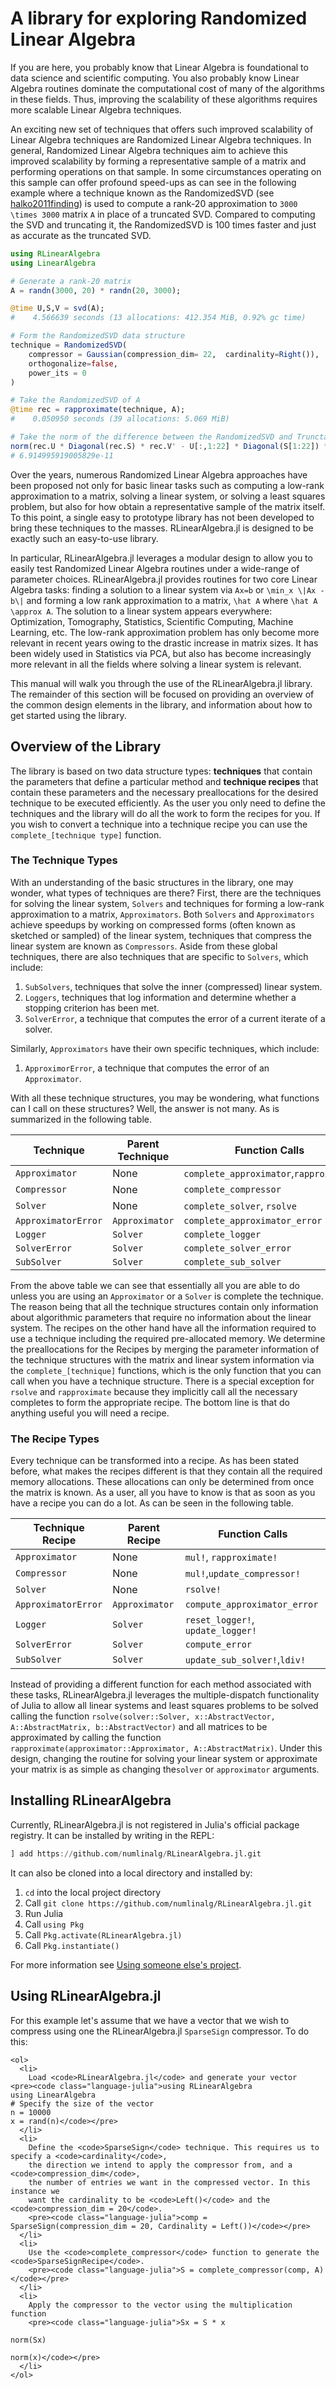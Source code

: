 # A library for exploring Randomized Linear Algebra
If you are here, you probably know that Linear Algebra is foundational to data science and 
scientific computing. You also probably know Linear Algebra routines dominate the 
computational cost of many of the algorithms in these fields. Thus, improving the 
scalability of these algorithms requires more scalable Linear Algebra techniques.

An exciting new set of techniques that offers such improved scalability of 
Linear Algebra techniques are Randomized Linear Algebra techniques. 
In general, Randomized Linear Algebra techniques aim to achieve this improved
scalability by forming a representative sample of a matrix and performing 
operations on that sample. In some circumstances operating on this sample
can offer profound speed-ups as can see in the following example 
where a technique known as the RandomizedSVD (see [halko2011finding](@cite)) 
is used to compute a rank-20 approximation to ``3000 \times 3000`` matrix 
``A`` in place of a truncated SVD. Compared to computing the SVD and 
truncating it, the RandomizedSVD is 100 times faster and just as accurate 
as the truncated SVD.

```julia
using RLinearAlgebra
using LinearAlgebra

# Generate a rank-20 matrix
A = randn(3000, 20) * randn(20, 3000);

@time U,S,V = svd(A);
#    4.566639 seconds (13 allocations: 412.354 MiB, 0.92% gc time)

# Form the RandomizedSVD data structure
technique = RandomizedSVD(
    compressor = Gaussian(compression_dim= 22,  cardinality=Right()), 
    orthogonalize=false, 
    power_its = 0
)

# Take the RandomizedSVD of A
@time rec = rapproximate(technique, A);
#    0.050950 seconds (39 allocations: 5.069 MiB)

# Take the norm of the difference between the RandomizedSVD and TrunctatedSVD at rank 22
norm(rec.U * Diagonal(rec.S) * rec.V' - U[:,1:22] * Diagonal(S[1:22]) * (V[:, 1:22])')
# 6.914995919005829e-11
```

Over the years, numerous Randomized Linear Algebra approaches have been proposed not only
for basic linear tasks such as computing a low-rank approximation to a matrix, solving 
a linear system, or solving a least squares problem, but also for how obtain a 
representative sample of the matrix itself. To this point, a single easy to prototype 
library has not been developed to bring these techniques to the masses. RLinearAlgebra.jl is designed to be exactly such an easy-to-use library.

In particular, RLinearAlgebra.jl leverages a modular design to allow you 
to easily test Randomized Linear Algebra routines under a wide-range of parameter choices.  RLinearAlgebra.jl provides routines for two core Linear Algebra tasks: finding a solution to
a linear system via ``Ax=b`` or ``\min_x \|Ax - b\|`` and forming a low rank 
approximation to a matrix, ``\hat A`` where ``\hat A \approx A``. The solution to a linear
system appears everywhere: Optimization, Tomography, Statistics, Scientific Computing, Machine
Learning, etc. The low-rank approximation problem has only become more relevant in recent years
owing to the drastic increase in matrix sizes. It has been widely used in Statistics via PCA, but 
also has become increasingly more relevant in all the fields where solving a linear system is 
relevant. 

This manual will walk you through the use of the RLinearAlgebra.jl library. The remainder of this
section will be focused on providing an overview of the common design elements in the library, 
and information about how to get started using the library.

## Overview of the Library
The library is based on two data structure types: **techniques** that contain the parameters 
that define a particular method and **technique recipes** that contain these parameters and 
the necessary preallocations for the desired technique to be executed efficiently. As the 
user you only need to define the techniques and the library will do all the work to form
the recipes for you. If you wish to convert a technique into a technique recipe you can use
the `complete_[technique type]` function.

### The Technique Types
With an understanding of the basic structures in the library, one may wonder, what 
types of techniques are there? First, there are the techniques for solving the linear 
system, `Solvers` and techniques for forming a low-rank approximation to a matrix, 
`Approximators`. Both `Solvers` and `Approximators` achieve speedups by working on 
compressed forms (often known as sketched or sampled) of the linear system, techniques that 
compress the linear system are known as `Compressors`. Aside from these global techniques, 
there are also techniques that are specific to `Solvers`, which include: 

1. `SubSolvers`, techniques that solve the inner (compressed) linear system.
2. `Loggers`, techniques that log information and determine whether a stopping criterion has
    been met.
3. `SolverError`, a technique that computes the error of a current iterate of a solver.  

Similarly, `Approximators` have their own specific techniques, which include:

1. `ApproximorError`, a technique that computes the error of an `Approximator`.

With all these technique structures, you may be wondering, what functions
can I call on these structures? Well, the answer is not many. As is 
summarized in the following table.  

| Technique         | Parent Technique   | Function Calls                        |  
| ----------        | ------------------ | -----------------------------------   |  
|`Approximator`     | None               | `complete_approximator`,`rapproximate`|
|`Compressor`       | None               | `complete_compressor`                 |  
|`Solver`           | None               | `complete_solver`, `rsolve`           |
|`ApproximatorError`| `Approximator`     | `complete_approximator_error`         |
|`Logger`           | `Solver`           | `complete_logger`                     |
|`SolverError`      | `Solver`           | `complete_solver_error`               |
|`SubSolver`        | `Solver`           | `complete_sub_solver`                 |


From the above table we can see that essentially all you are able to do unless you are using 
an `Approximator` or a `Solver` is complete the technique. The reason being that all the 
technique structures contain only information about algorithmic parameters that require no 
information about the linear system. The recipes on the other hand have all the information 
required to use a technique including the required pre-allocated memory. We determine the 
preallocations for the Recipes by merging the parameter information of the technique 
structures with the matrix and linear system information via the `complete_[technique]` 
functions, which is the only function that you can call when you have a technique structure. 
There is a special exception for `rsolve` and `rapproximate` because they implicitly call 
all the necessary completes to form the appropriate recipe. The bottom line is that do 
anything useful you will need a recipe.

### The Recipe Types
Every technique can be transformed into a recipe. As has been stated before, what makes the 
recipes different is that they contain all the required memory allocations. These allocations can
only be determined from once the matrix is known. As a user, 
all you have to know is that as soon as you have a recipe you can do a lot. As can be seen 
in the following table.

| Technique Recipe  | Parent Recipe | Function Calls                      |  
|-----------------  |------------------| ---------------------------------|
|`Approximator`     | None             | `mul!`, `rapproximate!`          |
|`Compressor`       | None             | `mul!`,`update_compressor!`      |
|`Solver`           | None             | `rsolve!`                        |
|`ApproximatorError`| `Approximator`   | `compute_approximator_error`     |
|`Logger`           | `Solver`         | `reset_logger!`, `update_logger!`|
|`SolverError`      | `Solver`         | `compute_error`                  |
|`SubSolver`        | `Solver`         | `update_sub_solver!`,`ldiv!`     |

Instead of providing 
a different function for each method associated with these tasks, RLinearAlgebra.jl 
leverages the multiple-dispatch functionality of Julia to allow all linear systems and 
least squares problems to be solved calling the function 
`rsolve(solver::Solver, x::AbstractVector, A::AbstractMatrix, b::AbstractVector)` 
and all matrices to be approximated by calling the function 
`rapproximate(approximator::Approximator, A::AbstractMatrix)`. Under this design, changing 
the routine for solving your linear system or approximate your matrix is as 
simple as changing the`solver` or `approximator` arguments. 

## Installing RLinearAlgebra
Currently, RLinearAlgebra.jl is not registered in Julia's official package registry. 
It can be installed by writing in the REPL:
```julia
] add https://github.com/numlinalg/RLinearAlgebra.jl.git
```
It can also be cloned into a local directory and installed by:
1. `cd` into the local project directory 
2. Call `git clone https://github.com/numlinalg/RLinearAlgebra.jl.git`
3. Run Julia
4. Call `using Pkg`
5. Call `Pkg.activate(RLinearAlgebra.jl)`
6. Call `Pkg.instantiate()`

For more information see [Using someone else's project](https://pkgdocs.julialang.org/v1/environments/#Using-someone-else's-project).
 

 
## Using RLinearAlgebra.jl
For this example let's assume that we have a vector that we wish to compress
using one the RLinearAlgebra.jl `SparseSign` compressor. To do this: 

```@raw html
<ol>
  <li>
    Load <code>RLinearAlgebra.jl</code> and generate your vector
<pre><code class="language-julia">using RLinearAlgebra
using LinearAlgebra
# Specify the size of the vector
n = 10000
x = rand(n)</code></pre>
  </li>
  <li>
    Define the <code>SparseSign</code> technique. This requires us to specify a <code>cardinality</code>,
    the direction we intend to apply the compressor from, and a <code>compression_dim</code>, 
    the number of entries we want in the compressed vector. In this instance we 
    want the cardinality to be <code>Left()</code> and the <code>compression_dim = 20</code>.
    <pre><code class="language-julia">comp = SparseSign(compression_dim = 20, Cardinality = Left())</code></pre>
  </li>
  <li>
    Use the <code>complete_compressor</code> function to generate the <code>SparseSignRecipe</code>.
    <pre><code class="language-julia">S = complete_compressor(comp, A)</code></pre>
  </li>
  <li>
    Apply the compressor to the vector using the multiplication function
    <pre><code class="language-julia">Sx = S * x
    
norm(Sx)

norm(x)</code></pre>
  </li>
</ol>
```





